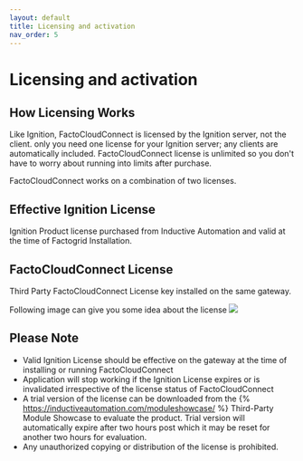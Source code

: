 ```yaml
---
layout: default
title: Licensing and activation
nav_order: 5
---
```

# Licensing and activation

## How Licensing Works
Like Ignition, FactoCloudConnect is licensed by the Ignition server, not the client. only you need one license for your Ignition server; any clients are automatically included. FactoCloudConnect license is unlimited so you don't have to worry about running into limits after purchase.

FactoCloudConnect works on a combination of two licenses.

## Effective Ignition License
Ignition Product license purchased from Inductive Automation and valid at the time of Factogrid Installation. 

## FactoCloudConnect License
Third Party FactoCloudConnect License key installed on the same gateway. 

Following image can give you some idea about the license
![](../../assets/images/licensing/licensing-1.png)

## Please Note
* Valid Ignition License should be effective on the gateway at the time of installing or running FactoCloudConnect
* Application will stop working if the Ignition License expires or is invalidated irrespective of the license status of FactoCloudConnect
* A trial version of the license can be downloaded from the {% https://inductiveautomation.com/moduleshowcase/ %} Third-Party Module Showcase to evaluate the product.  Trial version will automatically expire after two hours post which it may be reset for another two hours for evaluation.
* Any unauthorized copying or distribution of the license is prohibited. 





